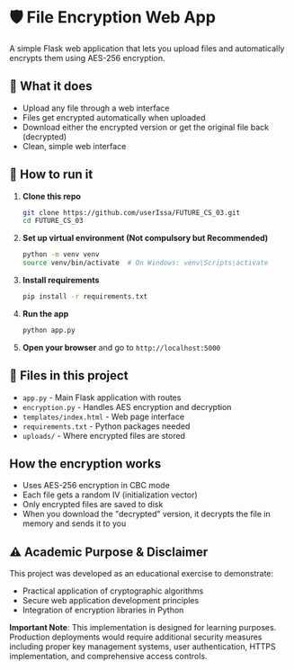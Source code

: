 # 🛡️ File Encryption Web App

A simple Flask web application that lets you upload files and automatically encrypts them using AES-256 encryption.

## 🎯 What it does

- Upload any file through a web interface
- Files get encrypted automatically when uploaded
- Download either the encrypted version or get the original file back (decrypted)
- Clean, simple web interface

## 🚀 How to run it

1. **Clone this repo**
   ```bash
   git clone https://github.com/userIssa/FUTURE_CS_03.git
   cd FUTURE_CS_03
   ```

2. **Set up virtual environment (Not compulsory but Recommended)**
   ```bash
   python -m venv venv
   source venv/bin/activate  # On Windows: venv\Scripts\activate
   ```

3. **Install requirements**
   ```bash
   pip install -r requirements.txt
   ```

4. **Run the app**
   ```bash
   python app.py
   ```

5. **Open your browser** and go to `http://localhost:5000`

## 📁 Files in this project

- `app.py` - Main Flask application with routes
- `encryption.py` - Handles AES encryption and decryption
- `templates/index.html` - Web page interface
- `requirements.txt` - Python packages needed
- `uploads/` - Where encrypted files are stored

## How the encryption works

- Uses AES-256 encryption in CBC mode
- Each file gets a random IV (initialization vector)
- Only encrypted files are saved to disk
- When you download the "decrypted" version, it decrypts the file in memory and sends it to you

## ⚠️ Academic Purpose & Disclaimer

This project was developed as an educational exercise to demonstrate:
- Practical application of cryptographic algorithms
- Secure web application development principles
- Integration of encryption libraries in Python

**Important Note**: This implementation is designed for learning purposes. Production deployments would require additional security measures including proper key management systems, user authentication, HTTPS implementation, and comprehensive access controls.
